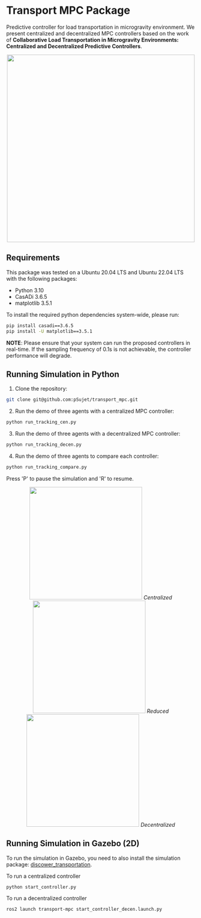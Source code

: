 # Transport MPC Package
Predictive controller for load transportation in microgravity environment. We present centralized and decentralized MPC controllers based on the work of **Collaborative Load Transportation in Microgravity Environments: Centralized and Decentralized Predictive Controllers**.

<p align="center">
  <img src="https://github.com/pSujet/transport-mpc/blob/main/media/tethered.png" width="500"/>
</p>

## Requirements
This package was tested on a Ubuntu 20.04 LTS and Ubuntu 22.04 LTS with the following packages:
- Python 3.10
- CasADi 3.6.5
- matplotlib 3.5.1

To install the required python dependencies system-wide, please run:
```bash
pip install casadi==3.6.5
pip install -U matplotlib==3.5.1
```

**NOTE**: Please ensure that your system can run the proposed controllers in real-time. If the sampling frequency of 0.1s is not achievable, the controller performance will degrade. 

## Running Simulation in Python
1. Clone the repository:
```bash
git clone git@github.com:pSujet/transport_mpc.git
```
2. Run the demo of three agents with a centralized MPC controller:
```bash
python run_tracking_cen.py
```
3. Run the demo of three agents with a decentralized MPC controller:
```bash
python run_tracking_decen.py
```
4. Run the demo of three agents to compare each controller:
```bash
python run_tracking_compare.py
```
Press 'P' to pause the simulation and 'R' to resume.

<p align="middle">
  <img src="https://github.com/pSujet/transport-mpc/blob/main/media/3A.gif" width="300"/>
  <em>Centralized</em>
  <img src="https://github.com/pSujet/transport-mpc/blob/main/media/3A_red.gif" width="300"/>
  <em>Reduced</em>
  <img src="https://github.com/pSujet/transport-mpc/blob/main/media/3A_decen.gif" width="300"/>
  <em>Decentralized</em>
</p>


## Running Simulation in Gazebo (2D)
To run the simulation in Gazebo, you need to also install the simulation package: [discower_transportation](https://github.com/DISCOWER/discower_transportation).

To run a centralized controller
```
python start_controller.py 
```
To run a decentralized controller
```
ros2 launch transport-mpc start_controller_decen.launch.py
```
